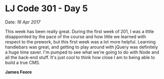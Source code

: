 # LJ Code 301 - Day 5
Date: *16 Apr 2017*

This week has been really great. During the first week of 201, I was a little disappointed by the pace of the course and how little we learned with respect to the prework, but this first week was a lot more helpful. Learning handlebars was great, and getting to play around with jQuery was definitely a huge time saver. I'm pumped to see what we're going to do with Node and all the back-end stuff. It's just cool to think how close I am to being able to build a true CMS.

**James Feore**

